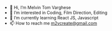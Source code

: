 - 👋 Hi, I’m Melvin Tom Varghese
- 👀 I’m interested in Coding, Film Direction, Editing
- 🌱 I’m currently learning React JS, Javascript
- 📫 How to reach me m2vcreate@gmail.com

<!---
melvinvarghese028/melvinvarghese028 is a ✨ special ✨ repository because its `README.md` (this file) appears on your GitHub profile.
You can click the Preview link to take a look at your changes.
--->
